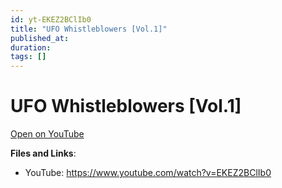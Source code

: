 ```yaml
---
id: yt-EKEZ2BClIb0
title: "UFO Whistleblowers [Vol.1]"
published_at: 
duration: 
tags: []
---
```


# UFO Whistleblowers [Vol.1]

[Open on YouTube](https://www.youtube.com/watch?v=EKEZ2BClIb0)

**Files and Links**:
- YouTube: https://www.youtube.com/watch?v=EKEZ2BClIb0
